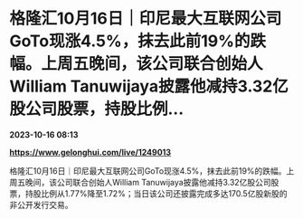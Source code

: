 # 格隆汇10月16日｜印尼最大互联网公司GoTo现涨4.5%，抹去此前19%的跌幅。上周五晚间，该公司联合创始人William Tanuwijaya披露他减持3.32亿股公司股票，持股比例...

**2023-10-16 08:13**

**https://www.gelonghui.com/live/1249013**

格隆汇10月16日｜印尼最大互联网公司GoTo现涨4.5%，抹去此前19%的跌幅。上周五晚间，该公司联合创始人William Tanuwijaya披露他减持3.32亿股公司股票，持股比例从1.77%降至1.72%；当日该公司还披露完成多达170.5亿股新股的非公开发行交易。